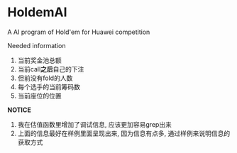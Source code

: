 # HoldemAI
A AI program of Hold'em for Huawei competition

Needed information
1. 当前奖金池总额
2. 当前call**之后**自己的下注
3. 但前没有fold的人数
4. 每个选手的当前筹码数
5. 当前座位的位置

**NOTICE**
1. 我在估值函数里增加了调试信息, 应该更加容易grep出来
2. 上面的信息最好在样例里面呈现出来, 因为信息有点多, 通过样例来说明信息的获取方式
